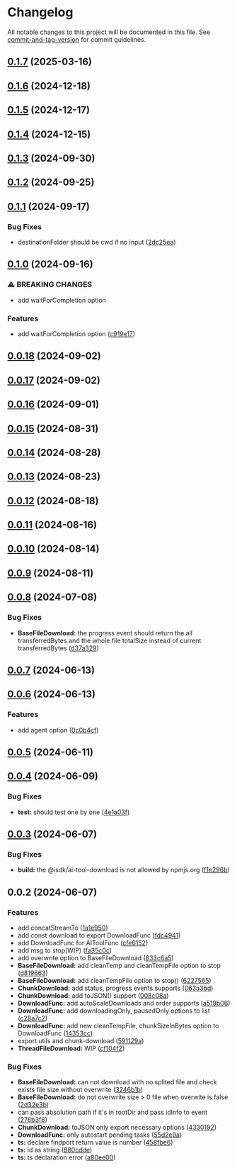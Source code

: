 # Changelog

All notable changes to this project will be documented in this file. See [commit-and-tag-version](https://github.com/absolute-version/commit-and-tag-version) for commit guidelines.

## [0.1.7](https://github.com/isdk/ai-tool-download.js/compare/v0.1.6...v0.1.7) (2025-03-16)

## [0.1.6](https://github.com/isdk/ai-tool-download.js/compare/v0.1.5...v0.1.6) (2024-12-18)

## [0.1.5](https://github.com/isdk/ai-tool-download.js/compare/v0.1.4...v0.1.5) (2024-12-17)

## [0.1.4](https://github.com/isdk/ai-tool-download.js/compare/v0.1.3...v0.1.4) (2024-12-15)

## [0.1.3](https://github.com/isdk/ai-tool-download.js/compare/v0.1.2...v0.1.3) (2024-09-30)

## [0.1.2](https://github.com/isdk/ai-tool-download.js/compare/v0.1.1...v0.1.2) (2024-09-25)

## [0.1.1](https://github.com/isdk/ai-tool-download.js/compare/v0.1.0...v0.1.1) (2024-09-17)


### Bug Fixes

* destinationFolder should be cwd if no input ([2dc25ea](https://github.com/isdk/ai-tool-download.js/commit/2dc25eaa43b4bda0b8aacddca68c0ef546b52187))

## [0.1.0](https://github.com/isdk/ai-tool-download.js/compare/v0.0.18...v0.1.0) (2024-09-16)


### ⚠ BREAKING CHANGES

* add waitForCompletion option

### Features

* add waitForCompletion option ([c919e17](https://github.com/isdk/ai-tool-download.js/commit/c919e17ce54509d2fa99fa359cd46320295cc012))

## [0.0.18](https://github.com/isdk/ai-tool-download.js/compare/v0.0.17...v0.0.18) (2024-09-02)

## [0.0.17](https://github.com/isdk/ai-tool-download.js/compare/v0.0.16...v0.0.17) (2024-09-02)

## [0.0.16](https://github.com/isdk/ai-tool-download.js/compare/v0.0.15...v0.0.16) (2024-09-01)

## [0.0.15](https://github.com/isdk/ai-tool-download.js/compare/v0.0.14...v0.0.15) (2024-08-31)

## [0.0.14](https://github.com/isdk/ai-tool-download.js/compare/v0.0.13...v0.0.14) (2024-08-28)

## [0.0.13](https://github.com/isdk/ai-tool-download.js/compare/v0.0.12...v0.0.13) (2024-08-23)

## [0.0.12](https://github.com/isdk/ai-tool-download.js/compare/v0.0.11...v0.0.12) (2024-08-18)

## [0.0.11](https://github.com/isdk/ai-tool-download.js/compare/v0.0.10...v0.0.11) (2024-08-16)

## [0.0.10](https://github.com/isdk/ai-tool-download.js/compare/v0.0.9...v0.0.10) (2024-08-14)

## [0.0.9](https://github.com/isdk/ai-tool-download.js/compare/v0.0.8...v0.0.9) (2024-08-11)

## [0.0.8](https://github.com/isdk/ai-tool-download.js/compare/v0.0.7...v0.0.8) (2024-07-08)


### Bug Fixes

* **BaseFileDownload:** the progress event should return the all transferredBytes and the whole file totalSize instead of current transferredBytes ([d37a329](https://github.com/isdk/ai-tool-download.js/commit/d37a329924300524b85b27370a06ebff9539eef2))

## [0.0.7](https://github.com/isdk/ai-tool-download.js/compare/v0.0.6...v0.0.7) (2024-06-13)

## [0.0.6](https://github.com/isdk/ai-tool-download.js/compare/v0.0.5...v0.0.6) (2024-06-13)


### Features

* add agent option ([0c0b4cf](https://github.com/isdk/ai-tool-download.js/commit/0c0b4cff51ad45952c8912b531b0f346fb0d92c6))

## [0.0.5](https://github.com/isdk/ai-tool-download.js/compare/v0.0.4...v0.0.5) (2024-06-11)

## [0.0.4](https://github.com/isdk/ai-tool-download.js/compare/v0.0.3...v0.0.4) (2024-06-09)


### Bug Fixes

* **test:** should test one by one ([4e1a03f](https://github.com/isdk/ai-tool-download.js/commit/4e1a03f3da38384c603ab30407cb4b7d433b8f3a))

## [0.0.3](https://github.com/isdk/ai-tool-download.js/compare/v0.0.2...v0.0.3) (2024-06-07)


### Bug Fixes

* **build:** the @isdk/ai-tool-download is not allowed by npmjs.org ([f1e296b](https://github.com/isdk/ai-tool-download.js/commit/f1e296b66d1f86f2ca75ad0b94aa574a888c7010))

## 0.0.2 (2024-06-07)


### Features

* add concatStreamTo ([1a1e950](https://github.com/isdk/ai-tool-download.js/commit/1a1e950eff58946efd0169f76a32162928558a67))
* add const download to export DownloadFunc ([fdc4941](https://github.com/isdk/ai-tool-download.js/commit/fdc4941cd64020864fe97c0dca46f1bc40548ef4))
* add DownloadFunc for AIToolFunc ([cfe6152](https://github.com/isdk/ai-tool-download.js/commit/cfe6152cd522ac88ec46a457895481ebdd41d612))
* add msg to stop(WIP) ([fa35c0c](https://github.com/isdk/ai-tool-download.js/commit/fa35c0c5c817c37b9b98bef5e5346ba2ed8a051e))
* add overwrite option to BaseFileDownload ([833c6a5](https://github.com/isdk/ai-tool-download.js/commit/833c6a563ee39dd551a3a3bd0ab99451e0541585))
* **BaseFileDownload:** add cleanTemp and cleanTempFile option to stop ([d819663](https://github.com/isdk/ai-tool-download.js/commit/d81966375873a361b7ab67e922d59207a9420b66))
* **BaseFileDownload:** add cleanTempFile option to stop() ([6227565](https://github.com/isdk/ai-tool-download.js/commit/6227565d739c69b56ef852773e04294b1444c0f5))
* **ChunkDownload:** add status, progress events supports ([063a3bd](https://github.com/isdk/ai-tool-download.js/commit/063a3bdaa69dd001c9cf797ea83552c6beb4f46c))
* **ChunkDownload:** add toJSON() support ([008c08a](https://github.com/isdk/ai-tool-download.js/commit/008c08ab03d72982aed5372428bfecf2462de2fe))
* **DownloadFunc:** add autoScaleDownloads and order supports ([a519b06](https://github.com/isdk/ai-tool-download.js/commit/a519b06fc54efc86fe1aa538a4a5e351732f92ee))
* **DownloadFunc:** add downloadingOnly, pausedOnly options to list ([c28a7c2](https://github.com/isdk/ai-tool-download.js/commit/c28a7c2fe7b47c8c3c996ca2f8a59efa5acff47f))
* **DownloadFunc:** add new cleanTempFile, chunkSizeInBytes option to DownloadFunc ([14353cc](https://github.com/isdk/ai-tool-download.js/commit/14353ccb4c9e8405827cfb485e9ae4c30782017c))
* export utils and chunk-download ([591129a](https://github.com/isdk/ai-tool-download.js/commit/591129a3be3a658573dead00cac8cc2b544c2c6f))
* **ThreadFileDownload:** WIP ([cf104f2](https://github.com/isdk/ai-tool-download.js/commit/cf104f28199bb8c200cab8efd97c4eed86185a76))


### Bug Fixes

* **BaseFileDownload:** can not download with no splited file and check exists file size without overwrite ([3246b1b](https://github.com/isdk/ai-tool-download.js/commit/3246b1bed75527469ce29a8f9f8b9d2cad0cb89c))
* **BaseFileDownload:** do not overwrite size > 0 file when overwite is false ([2d32e3b](https://github.com/isdk/ai-tool-download.js/commit/2d32e3bbffca9bb497d0a80bf5e57acadfc14518))
* can pass absolution path if it's in rootDir and pass idInfo to event ([276b3f8](https://github.com/isdk/ai-tool-download.js/commit/276b3f88b42153908e119a06db424dd9428dc1a2))
* **ChunkDownload:** toJSON only export necessary options ([4330192](https://github.com/isdk/ai-tool-download.js/commit/43301922416386c7081762d8ff3dad078b4e0491))
* **DownloadFunc:** only autostart pending tasks ([55d2e9a](https://github.com/isdk/ai-tool-download.js/commit/55d2e9a4e97c329984dde35b9f0e1ea62cf4ce3d))
* **ts:** declare findport return value is number ([458fbe6](https://github.com/isdk/ai-tool-download.js/commit/458fbe6f9eaf224316f83f8baa847ef19214ac01))
* **ts:** id as string ([880cdde](https://github.com/isdk/ai-tool-download.js/commit/880cdde54d4d78d5acf5a0946a25cc2f89b994c7))
* **ts:** ts declaration error ([a80ee00](https://github.com/isdk/ai-tool-download.js/commit/a80ee00a458b954c62c00b3b70862d15bffaabb0))
